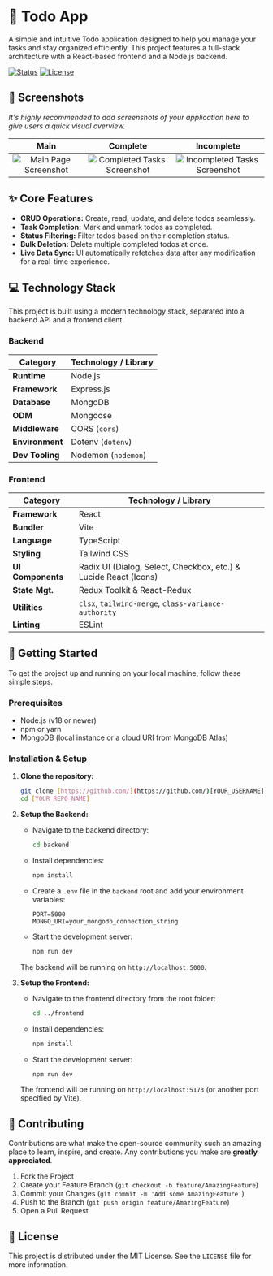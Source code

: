 # 📝 Todo App

A simple and intuitive Todo application designed to help you manage your tasks and stay organized efficiently. This project features a full-stack architecture with a React-based frontend and a Node.js backend.

[![Status](https://img.shields.io/badge/status-active-success.svg)](https://github.com/[YOUR_USERNAME]/[YOUR_REPO_NAME])
[![License](https://img.shields.io/badge/license-MIT-blue.svg)](/LICENSE)

## 📸 Screenshots

*It's highly recommended to add screenshots of your application here to give users a quick visual overview.*

| Main                                            | Complete                                                | Incomplete                                                  |
| :----------------------------------------------: | :------------------------------------------------------: | :----------------------------------------------------------: |
| ![Main Page Screenshot]([https://i.ibb.co/pnvhKzn/image.png](https://ik.imagekit.io/savitaruzuhiko/Screenshot%202025-07-05%20133737.png?updatedAt=1751705072478)) | ![Completed Tasks Screenshot]([https://i.ibb.co/dKsfL3x/image.png](https://ik.imagekit.io/savitaruzuhiko/Screenshot%202025-07-05%20133750.png?updatedAt=1751705164526)) | ![Incompleted Tasks Screenshot]([https://i.ibb.co/gZb272G/image.png](https://ik.imagekit.io/savitaruzuhiko/Screenshot%202025-07-05%20133757.png?updatedAt=1751705164639)) |

## ✨ Core Features

-   **CRUD Operations:** Create, read, update, and delete todos seamlessly.
-   **Task Completion:** Mark and unmark todos as completed.
-   **Status Filtering:** Filter todos based on their completion status.
-   **Bulk Deletion:** Delete multiple completed todos at once.
-   **Live Data Sync:** UI automatically refetches data after any modification for a real-time experience.

## 💻 Technology Stack

This project is built using a modern technology stack, separated into a backend API and a frontend client.

### Backend

| Category          | Technology / Library                                                              |
| ----------------- | --------------------------------------------------------------------------------- |
| **Runtime** | Node.js                                                                           |
| **Framework** | Express.js                                                                        |
| **Database** | MongoDB                                                                           |
| **ODM** | Mongoose                                                                          |
| **Middleware** | CORS (`cors`)                                                                     |
| **Environment** | Dotenv (`dotenv`)                                                                 |
| **Dev Tooling** | Nodemon (`nodemon`)                                                               |

### Frontend

| Category          | Technology / Library                                                              |
| ----------------- | --------------------------------------------------------------------------------- |
| **Framework** | React                                                                          |
| **Bundler** | Vite                                                                              |
| **Language** | TypeScript                                                                        |
| **Styling** | Tailwind CSS                                                                      |
| **UI Components** | Radix UI (Dialog, Select, Checkbox, etc.) & Lucide React (Icons)                    |
| **State Mgt.** | Redux Toolkit & React-Redux                                                       |
| **Utilities** | `clsx`, `tailwind-merge`, `class-variance-authority`                                |
| **Linting** | ESLint                                                                            |

## 🚀 Getting Started

To get the project up and running on your local machine, follow these simple steps.

### Prerequisites

-   Node.js (v18 or newer)
-   npm or yarn
-   MongoDB (local instance or a cloud URI from MongoDB Atlas)

### Installation & Setup

1.  **Clone the repository:**
    ```bash
    git clone [https://github.com/](https://github.com/)[YOUR_USERNAME]/[YOUR_REPO_NAME].git
    cd [YOUR_REPO_NAME]
    ```

2.  **Setup the Backend:**
    -   Navigate to the backend directory:
        ```bash
        cd backend
        ```
    -   Install dependencies:
        ```bash
        npm install
        ```
    -   Create a `.env` file in the `backend` root and add your environment variables:
        ```env
        PORT=5000
        MONGO_URI=your_mongodb_connection_string
        ```
    -   Start the development server:
        ```bash
        npm run dev
        ```
    The backend will be running on `http://localhost:5000`.

3.  **Setup the Frontend:**
    -   Navigate to the frontend directory from the root folder:
        ```bash
        cd ../frontend
        ```
    -   Install dependencies:
        ```bash
        npm install
        ```
    -   Start the development server:
        ```bash
        npm run dev
        ```
    The frontend will be running on `http://localhost:5173` (or another port specified by Vite).

## 🤝 Contributing

Contributions are what make the open-source community such an amazing place to learn, inspire, and create. Any contributions you make are **greatly appreciated**.

1.  Fork the Project
2.  Create your Feature Branch (`git checkout -b feature/AmazingFeature`)
3.  Commit your Changes (`git commit -m 'Add some AmazingFeature'`)
4.  Push to the Branch (`git push origin feature/AmazingFeature`)
5.  Open a Pull Request

## 📄 License

This project is distributed under the MIT License. See the `LICENSE` file for more information.
